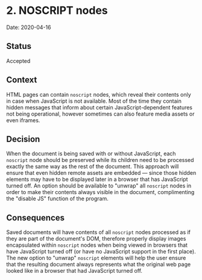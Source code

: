 # 2. NOSCRIPT nodes

Date: 2020-04-16

## Status

Accepted

## Context

HTML pages can contain `noscript` nodes, which reveal their contents only in case when JavaScript is not available. Most of the time they contain hidden messages that inform about certain JavaScript-dependent features not being operational, however sometimes can also feature media assets or even iframes.

## Decision

When the document is being saved with or without JavaScript, each `noscript` node should be preserved while its children need to be processed exactly the same way as the rest of the document. This approach will ensure that even hidden remote assets are embedded — since those hidden elements may have to be displayed later in a browser that has JavaScript turned off. An option should be available to "unwrap" all `noscript` nodes in order to make their contents always visible in the document, complimenting the "disable JS" function of the program.

## Consequences

Saved documents will have contents of all `noscript` nodes processed as if they are part of the document's DOM, therefore properly display images encapsulated within `noscript` nodes when being viewed in browsers that have JavaScript turned off (or have no JavaScript support in the first place). The new option to "unwrap" `noscript` elements will help the user ensure that the resulting document always represents what the original web page looked like in a browser that had JavaScript turned off.
